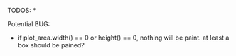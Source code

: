 TODOS:
 *
 
Potential BUG:
 * if plot_area.width() == 0 or height() == 0, nothing will be paint.
   at least a box should be pained?